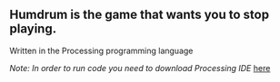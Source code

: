 ## Humdrum is the game that wants you to stop playing.

Written in the Processing programming language

_Note: In order to run code you need to download Processing IDE_ [here](https://processing.org/download/)
